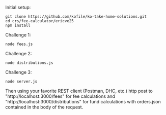 Initial setup:
```
git clone https://github.com/kofile/ko-take-home-solutions.git
cd crs/fee-calculator/ericve25
npm install
```

Challenge 1:
```
node fees.js
```

Challenge 2:
```
node distributions.js
```

Challenge 3:
```
node server.js
```
Then using your favorite REST client (Postman, DHC, etc.) http post to "http://localhost:3000/fees" for fee calculations
and "http://localhost:3000/distributions" for fund calculations with orders.json contained in the body of the request.